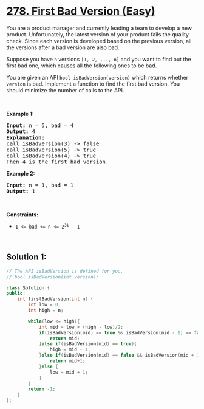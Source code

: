 # [278. First Bad Version (Easy)](https://leetcode.com/problems/first-bad-version/)

<div class="content__u3I1 question-content__JfgR"><div><p>You are a product manager and currently leading a team to develop a new product. Unfortunately, the latest version of your product fails the quality check. Since each version is developed based on the previous version, all the versions after a bad version are also bad.</p>

<p>Suppose you have <code>n</code> versions <code>[1, 2, ..., n]</code> and you want to find out the first bad one, which causes all the following ones to be bad.</p>

<p>You are given an API <code>bool isBadVersion(version)</code> which returns whether <code>version</code> is bad. Implement a function to find the first bad version. You should minimize the number of calls to the API.</p>

<p>&nbsp;</p>
<p><strong>Example 1:</strong></p>

<pre><strong>Input:</strong> n = 5, bad = 4
<strong>Output:</strong> 4
<strong>Explanation:</strong>
call isBadVersion(3) -&gt; false
call isBadVersion(5)&nbsp;-&gt; true
call isBadVersion(4)&nbsp;-&gt; true
Then 4 is the first bad version.
</pre>

<p><strong>Example 2:</strong></p>

<pre><strong>Input:</strong> n = 1, bad = 1
<strong>Output:</strong> 1
</pre>

<p>&nbsp;</p>
<p><strong>Constraints:</strong></p>

<ul>
	<li><code>1 &lt;= bad &lt;= n &lt;= 2<sup>31</sup> - 1</code></li>
</ul>
</div></div>
<br/>

## **Solution 1:**

```cpp
// The API isBadVersion is defined for you.
// bool isBadVersion(int version);

class Solution {
public:
    int firstBadVersion(int n) {
        int low = 0;
        int high = n;

        while(low <= high){
            int mid = low + (high - low)/2;
            if(isBadVersion(mid) == true && isBadVersion(mid - 1) == false ){
                return mid;
            }else if(isBadVersion(mid) == true){
                high = mid - 1;
            }else if(isBadVersion(mid) == false && isBadVersion(mid + 1) == true ){
                return mid+1;
            }else {
                low = mid + 1;
            }
        }
        return -1;
    }
};
```
